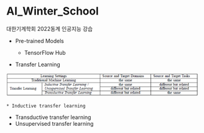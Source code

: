 # AI_Winter_School
대한기계학회 2022동계 인공지능 강습

* Pre-trained Models
	* TensorFlow Hub

* Transfer Learning

<p align="center">
	<img src="./imgs/image1.png" />
</p>

	* Inductive transfer learning
- Transductive transfer learning
- Unsupervised transfer learning

